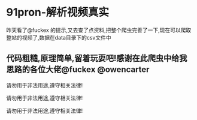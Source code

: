 # 91pron-解析视频真实
昨天看了@fuckex 的提示,又去查了点资料,把整个爬虫完善了一下,现在可以爬取整站的视频了,数据在data目录下的csv文件中
## 代码粗糙,原理简单,留着玩耍吧!感谢在此爬虫中给我思路的各位大佬@fuckex @owencarter

请勿用于非法用途,遵守相关法律!

请勿用于非法用途,遵守相关法律!

请勿用于非法用途,遵守相关法律!
